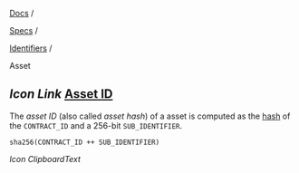 [Docs](https://docs.fuel.network/) /

[Specs](https://docs.fuel.network/docs/specs/) /

[Identifiers](https://docs.fuel.network/docs/specs/identifiers/) /

Asset

## _Icon Link_ [Asset ID](https://docs.fuel.network/docs/specs/identifiers/asset/\#asset-id)

The _asset ID_ (also called _asset hash_) of a asset is computed as
the [hash](https://docs.fuel.network/docs/specs/protocol/cryptographic-primitives/#hashing) of the `CONTRACT_ID` and a 256-bit `SUB_IDENTIFIER`.

```fuel_Box fuel_Box-idXKMmm-css
sha256(CONTRACT_ID ++ SUB_IDENTIFIER)
```

_Icon ClipboardText_
